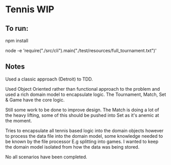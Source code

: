 # Tennis WIP

## To run:
npm install

node -e 'require("./src/cli").main("./test/resources/full_tournament.txt")'

## Notes

Used a classic approach (Detroit) to TDD.

Used Object Oriented rather than functional approach to the problem and used a rich domain model to encapsulate logic. The Tournament, Match, Set & Game have the core logic.

Still some work to be done to improve design. The Match is doing a lot of the heavy lifting, some of this should be pushed into Set as it's anemic at the moment.

Tries to encapsulate all tennis based logic into the domain objects however to process the data file into the domain model, some knowledge needed to be known by the file processor E.g splitting into games. I wanted to keep the domain model isolated from how the data was being stored.

No all scenarios have been completed. 
